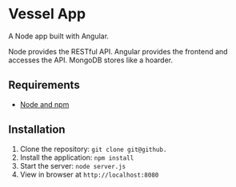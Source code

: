 # Vessel App

A Node app built with Angular.

Node provides the RESTful API. Angular provides the frontend and accesses the API. MongoDB stores like a hoarder.

## Requirements

- [Node and npm](http://nodejs.org)

## Installation

1. Clone the repository: `git clone git@github.`
2. Install the application: `npm install`
3. Start the server: `node server.js`
4. View in browser at `http://localhost:8080`


